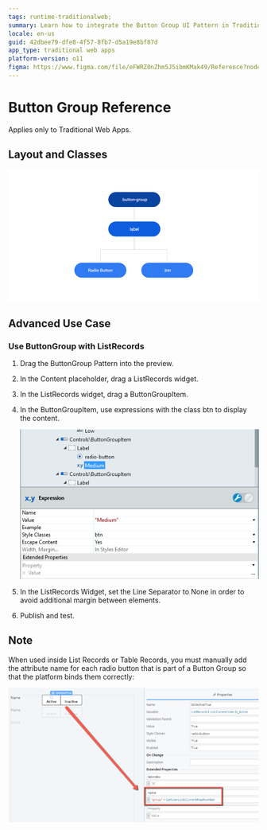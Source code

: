 ```yaml
---
tags: runtime-traditionalweb; 
summary: Learn how to integrate the Button Group UI Pattern in Traditional Web Apps using OutSystems 11 (O11).
locale: en-us
guid: 42dbee79-dfe8-4f57-8fb7-d5a19e8bf87d
app_type: traditional web apps
platform-version: o11
figma: https://www.figma.com/file/eFWRZ0nZhm5J5ibmKMak49/Reference?node-id=615:402
---
```


# Button Group Reference

<div class="info" markdown="1">

Applies only to Traditional Web Apps.

</div>

## Layout and Classes

![Screenshot illustrating the layout and classes of the Button Group UI Pattern in a Traditional Web App](images/buttongroup-image-3.png "Button Group Layout")

## Advanced Use Case

### Use ButtonGroup with ListRecords

1. Drag the ButtonGroup Pattern into the preview.

1. In the Content placeholder, drag a ListRecords widget.

1. In the ListRecords widget, drag a ButtonGroupItem.

1. In the ButtonGroupItem, use expressions with the class btn to display the content.

    ![Step-by-step visual guide on using ButtonGroup with ListRecords in a Traditional Web App](images/buttongroup-image-4.png "ButtonGroup with ListRecords")

1. In the ListRecords Widget, set the Line Separator to None in order to avoid additional margin between elements.

1. Publish and test.


## Note

When used inside List Records or Table Records, you must manually add the attribute name for each radio button that is part of a Button Group so that the platform binds them correctly: 


![Example of a Button Group used inside List Records or Table Records with manually added attribute names for radio buttons](images/buttongroup-image-5-ss.png "Button Group Usage Example")

